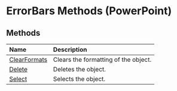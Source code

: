 
# ErrorBars Methods (PowerPoint)

## Methods



|**Name**|**Description**|
|:-----|:-----|
|[ClearFormats](29b98847-5865-b143-7bc6-63966be73ca6.md)|Clears the formatting of the object.|
|[Delete](0bc05b47-84fb-0f5c-ae78-e74485671223.md)|Deletes the object.|
|[Select](846287e5-0f2a-3cb1-1272-6afb5cebb0c5.md)|Selects the object.|
